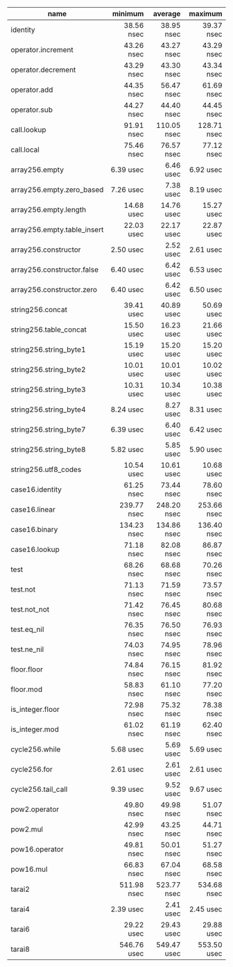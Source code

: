 | name                        |     minimum |     average |     maximum |
| --------------------------- | -----------:| -----------:| -----------:|
| identity                    |  38.56 nsec |  38.95 nsec |  39.37 nsec |
| operator.increment          |  43.26 nsec |  43.27 nsec |  43.29 nsec |
| operator.decrement          |  43.29 nsec |  43.30 nsec |  43.34 nsec |
| operator.add                |  44.35 nsec |  56.47 nsec |  61.69 nsec |
| operator.sub                |  44.27 nsec |  44.40 nsec |  44.45 nsec |
| call.lookup                 |  91.91 nsec | 110.05 nsec | 128.71 nsec |
| call.local                  |  75.46 nsec |  76.57 nsec |  77.12 nsec |
| array256.empty              |   6.39 usec |   6.46 usec |   6.92 usec |
| array256.empty.zero_based   |   7.26 usec |   7.38 usec |   8.19 usec |
| array256.empty.length       |  14.68 usec |  14.76 usec |  15.27 usec |
| array256.empty.table_insert |  22.03 usec |  22.17 usec |  22.87 usec |
| array256.constructor        |   2.50 usec |   2.52 usec |   2.61 usec |
| array256.constructor.false  |   6.40 usec |   6.42 usec |   6.53 usec |
| array256.constructor.zero   |   6.40 usec |   6.42 usec |   6.50 usec |
| string256.concat            |  39.41 usec |  40.89 usec |  50.69 usec |
| string256.table_concat      |  15.50 usec |  16.23 usec |  21.66 usec |
| string256.string_byte1      |  15.19 usec |  15.20 usec |  15.20 usec |
| string256.string_byte2      |  10.01 usec |  10.01 usec |  10.02 usec |
| string256.string_byte3      |  10.31 usec |  10.34 usec |  10.38 usec |
| string256.string_byte4      |   8.24 usec |   8.27 usec |   8.31 usec |
| string256.string_byte7      |   6.39 usec |   6.40 usec |   6.42 usec |
| string256.string_byte8      |   5.82 usec |   5.85 usec |   5.90 usec |
| string256.utf8_codes        |  10.54 usec |  10.61 usec |  10.68 usec |
| case16.identity             |  61.25 nsec |  73.44 nsec |  78.60 nsec |
| case16.linear               | 239.77 nsec | 248.20 nsec | 253.66 nsec |
| case16.binary               | 134.23 nsec | 134.86 nsec | 136.40 nsec |
| case16.lookup               |  71.18 nsec |  82.08 nsec |  86.87 nsec |
| test                        |  68.26 nsec |  68.68 nsec |  70.26 nsec |
| test.not                    |  71.13 nsec |  71.59 nsec |  73.57 nsec |
| test.not_not                |  71.42 nsec |  76.45 nsec |  80.68 nsec |
| test.eq_nil                 |  76.35 nsec |  76.50 nsec |  76.93 nsec |
| test.ne_nil                 |  74.03 nsec |  74.95 nsec |  78.96 nsec |
| floor.floor                 |  74.84 nsec |  76.15 nsec |  81.92 nsec |
| floor.mod                   |  58.83 nsec |  61.10 nsec |  77.20 nsec |
| is_integer.floor            |  72.98 nsec |  75.32 nsec |  78.38 nsec |
| is_integer.mod              |  61.02 nsec |  61.19 nsec |  62.40 nsec |
| cycle256.while              |   5.68 usec |   5.69 usec |   5.69 usec |
| cycle256.for                |   2.61 usec |   2.61 usec |   2.61 usec |
| cycle256.tail_call          |   9.39 usec |   9.52 usec |   9.67 usec |
| pow2.operator               |  49.80 nsec |  49.98 nsec |  51.07 nsec |
| pow2.mul                    |  42.99 nsec |  43.25 nsec |  44.71 nsec |
| pow16.operator              |  49.81 nsec |  50.01 nsec |  51.27 nsec |
| pow16.mul                   |  66.83 nsec |  67.04 nsec |  68.58 nsec |
| tarai2                      | 511.98 nsec | 523.77 nsec | 534.68 nsec |
| tarai4                      |   2.39 usec |   2.41 usec |   2.45 usec |
| tarai6                      |  29.22 usec |  29.43 usec |  29.88 usec |
| tarai8                      | 546.76 usec | 549.47 usec | 553.50 usec |

